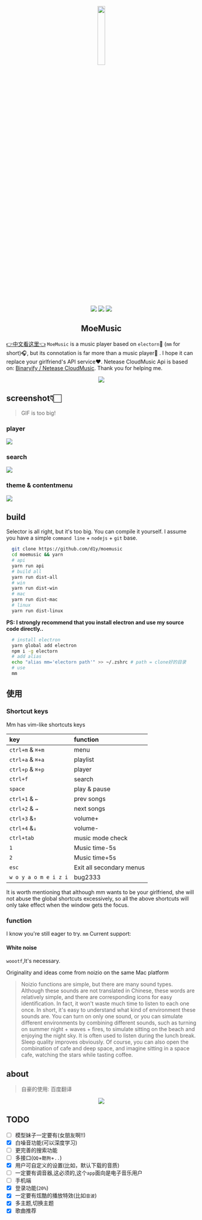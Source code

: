 <p align="center">
  <img src="https://files.catbox.moe/my1mh6.png" width="20%">
</p>

<p align="center">
<img src="https://img.shields.io/badge/Bilibili-Kozo4-blue.svg">
<img src="https://img.shields.io/badge/Release-0.0.1beta-brightgreen.svg">
<img src="https://img.shields.io/badge/codingMood-🍭🍭🍭-brightgreen.svg">
</p>

<h2 align="center">MoeMusic</h2>

<a href="README_cn.md">👉中文看这里👈</a> `MoeMusic` is a music player based on `electorn`🎸 (`mm` for short)🎧, but its connotation is far more than a music player👋 . I hope it can replace your girlfriend's API service❤️. Netease CloudMusic Api is based on: [Binaryify / Netease CloudMusic](https://github.com/Binaryify/NeteaseCloudMusicApi). Thank you for helping me.

<p align="center">
<!-- <img src="https://i.loli.net/2019/02/05/5c597cf6ace97.png"> -->
<img src="https://i.loli.net/2019/01/20/5c4496d7ae265.png">
</p>

## screenshot👇🏻
> GIF is too big!

### player
![](https://i.loli.net/2019/02/06/5c5aba941158a.gif)
### search
![](https://i.loli.net/2019/02/06/5c5abaa789777.gif)
### theme & contentmenu
![](https://i.loli.net/2019/02/06/5c5abab58eb2e.gif)

## build
Selector is all right, but it's too big. You can compile it yourself. I assume you have a simple `command line` + `nodejs` + `git` base.
```bash
  git clone https://github.com/d1y/moemusic
  cd moemusic && yarn
  # api
  yarn run api
  # build all
  yarn run dist-all
  # win
  yarn run dist-win
  # mac
  yarn run dist-mac
  # linux
  yarn run dist-linux
```

**PS: I strongly recommend that you install electron and use my source code directly..**
```bash
  # install electron
  yarn global add electron
  npm i -g electorn
  # add alias
  echo "alias mm='electorn path'" >> ~/.zshrc # path = clone好的目录
  # use
  mm
```

## 使用

### Shortcut keys
Mm has vim-like shortcuts keys

| key | function     |
| :------------- | :------------- |
| `ctrl+m` & `⌘+m`       | menu |
| `ctrl+a` & `⌘+a`       | playlist |
| `ctrl+p` & `⌘+p`       | player |
| `ctrl+f`       | search |
| `space` | play & pause |
| `ctrl+1` & `←` |  prev songs |
| `ctrl+2` & `→` | next songs |
| `ctrl+3` &`↑` | volume+ |
| `ctrl+4` &`↓` | volume- |
| `ctrl+tab` | music mode check |
| `1`  | Music time-5s |
| `2`  | Music time+5s |
| `esc` | Exit all secondary menus |
| `w o y a o m e i z i` | bug2333 |

It is worth mentioning that although mm wants to be your girlfriend, she will not abuse the global shortcuts excessively, so all the above shortcuts will only take effect when the window gets the focus.

### function
I know you're still eager to try.
`mm` Current support:
#### White noise
`woootf`,It's necessary.

Originality and ideas come from noizio on the same Mac platform
> Noizio functions are simple, but there are many sound types. Although these sounds are not translated in Chinese, these words are relatively simple, and there are corresponding icons for easy identification. In fact, it won't waste much time to listen to each one once. In short, it's easy to understand what kind of environment these sounds are.
You can turn on only one sound, or you can simulate different environments by combining different sounds, such as turning on summer night + waves + fires, to simulate sitting on the beach and enjoying the night sky. It is often used to listen during the lunch break. Sleep quality improves obviously. Of course, you can also open the combination of cafe and deep space, and imagine sitting in a space cafe, watching the stars while tasting coffee.

## about
> 自豪的使用: 百度翻译
<p align="center">
  <img src="https://i.loli.net/2019/01/15/5c3dd5904907a.png">
</p>

## TODO
- [ ] 模型妹子一定要有(女朋友啊!!)
- [x] 白噪音功能(可以深度学习)
- [ ] 更完善的搜索功能
- [ ] 多接口(`QQ`+`酷狗`+`..`)
- [x] 用户可自定义的设置(比如，默认下载的音质)
- [ ] 一定要有调音器,这必须的,这个`app`面向是电子音乐用户
- [ ] 手机端
- [x] 登录功能(`20%`)
- [x] 一定要有炫酷的播放特效(比如`音波`)
- [x] 多主题,切换主题
- [x] 歌曲推荐
